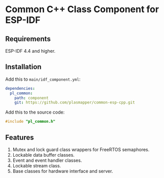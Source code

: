 # Common C++ Class Component for ESP-IDF

## Requirements
ESP-IDF 4.4 and higher.

## Installation
Add this to `main/idf_component.yml`:
```yaml
dependencies:
  pl_common:
    path: component
    git: https://github.com/plasmapper/common-esp-cpp.git
```
Add this to the source code:
```C++
#include "pl_common.h"
```

## Features
1. Mutex and lock guard class wrappers for FreeRTOS semaphores.
2. Lockable data buffer classes. 
3. Event and event handler classes.
4. Lockable stream class.
5. Base classes for hardware interface and server.